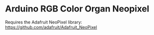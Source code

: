 Arduino RGB Color Organ Neopixel
================================

Requires the Adafruit NeoPixel library: https://github.com/adafruit/Adafruit_NeoPixel
